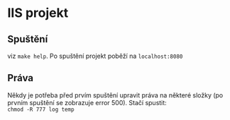 IIS projekt
=============

Spuštění
--------
viz `make help`. Po spuštění projekt poběží na `localhost:8080`

Práva
-----
Někdy je potřeba před prvím spuštění upravit práva na některé složky (po prvním spuštění se zobrazuje error 500). Stačí spustit:  
`chmod -R 777 log temp`